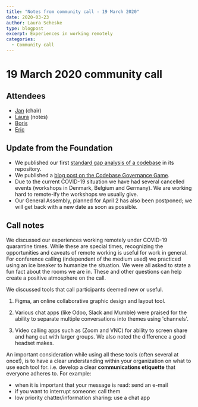 ```yaml
---
title: "Notes from community call - 19 March 2020"
date: 2020-03-23
author: Laura Scheske
type: blogpost
excerpt: Experiences in working remotely
categories:
  - Community call
---
```


# 19 March 2020 community call

## Attendees
* [Jan](https://publiccode.net/team/jan-ainali.html) (chair)
* [Laura](https://publiccode.net/team/laura-scheske.html) (notes)
* [Boris](https://publiccode.net/team/boris-van-hoytema.html)
* [Eric](https://publiccode.net/team/eric-herman.html)

## Update from the Foundation

* We published our first [standard gap analysis of a codebase](https://github.com/Amsterdam/signals/blob/master/docs/topics/signalen-and-standard-for-public-code.md) in its repository.
* We published a [blog post on the Codebase Governance Game](https://blog.publiccode.net/news/2020/03/17/a-look-at-our-codebase-governance-game.html).
* Due to the current COVID-19 situation we have had several cancelled events (workshops in Denmark, Belgium and Germany). We are working hard to remote-ify the workshops we usually give.
* Our General Assembly, planned for April 2 has also been postponed; we will get back with a new date as soon as possible.

## Call notes

We discussed our experiences working remotely under COVID-19 quarantine times. While these are special times, recognizing the opportunities and caveats of remote working is useful for work in general. For conference calling (independent of the medium used) we practiced using an ice breaker to humanize the situation. We were all asked to state a fun fact about the rooms we are in. These and other questions can help create a positive atmosphere on the call.

We discussed tools that call participants deemed new or useful.

1. Figma, an online collaborative graphic design and layout tool.

2. Various chat apps (like Odoo, Slack and Mumble) were praised for the ability to separate multiple conversations into themes using 'channels'.
3. Video calling apps such as (Zoom and VNC) for ability to screen share and hang out with larger groups. We also noted the difference a good headset makes.

An important consideration while using all these tools (often several at once!), is to have a clear understanding within your organization on what to use each tool for. i.e. develop a clear **communications etiquette** that everyone adheres to. For example:

- when it is important that your message is read: send an  e-mail
- if you want to interrupt someone: call them
- low priority chatter/information sharing: use a chat app
